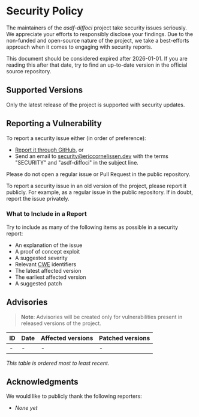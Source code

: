 <!-- SPDX-License-Identifier: CC0-1.0 -->

# Security Policy

The maintainers of the _asdf-diffoci_ project take security issues seriously.
We appreciate your efforts to responsibly disclose your findings. Due to the
non-funded and open-source nature of the project, we take a best-efforts
approach when it comes to engaging with security reports.

This document should be considered expired after 2026-01-01. If you are reading
this after that date, try to find an up-to-date version in the official source
repository.

## Supported Versions

Only the latest release of the project is supported with security updates.

## Reporting a Vulnerability

To report a security issue either (in order of preference):

- [Report it through GitHub][new github advisory], or
- Send an email to [security@ericcornelissen.dev] with the terms "SECURITY" and
  "asdf-diffoci" in the subject line.

Please do not open a regular issue or Pull Request in the public repository.

To report a security issue in an old version of the project, please report it
publicly. For example, as a regular issue in the public repository. If in doubt,
report the issue privately.

[new github advisory]: https://github.com/ericcornelissen/asdf-diffoci/security/advisories/new
[security@ericcornelissen.dev]: mailto:security@ericcornelissen.dev?subject=SECURITY%20%28asdf-diffoci%29

### What to Include in a Report

Try to include as many of the following items as possible in a security report:

- An explanation of the issue
- A proof of concept exploit
- A suggested severity
- Relevant [CWE] identifiers
- The latest affected version
- The earliest affected version
- A suggested patch

[cwe]: https://cwe.mitre.org/

## Advisories

> **Note**: Advisories will be created only for vulnerabilities present in
> released versions of the project.

| ID               | Date       | Affected versions | Patched versions |
| :--------------- | :--------- | :---------------- | :--------------- |
| -                | -          | -                 | -                |

_This table is ordered most to least recent._

## Acknowledgments

We would like to publicly thank the following reporters:

- _None yet_
